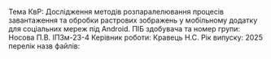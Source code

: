 Тема КвР: Дослідження методів розпаралелювання процесів завантаження та обробки растрових зображень у мобільному додатку для соціальних мереж під Android.
ПІБ здобувача та номер групи: Носова П.В. ІПЗм-23-4
Керівник роботи: Кравець Н.С.
Рік випуску: 2025
перелік назв файлів:
